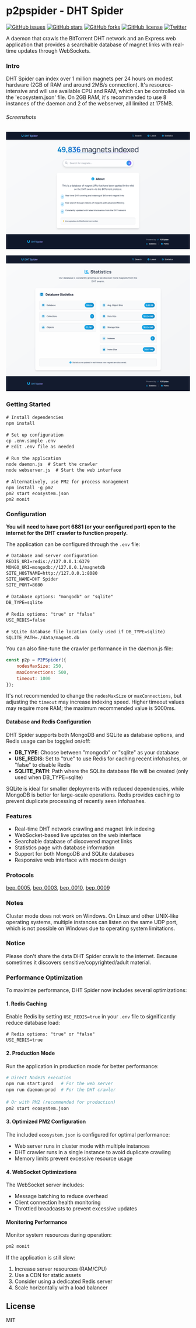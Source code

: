 # p2pspider - DHT Spider

[![GitHub issues](https://img.shields.io/github/issues/thejordanprice/p2pspider.svg)](https://github.com/thejordanprice/p2pspider/issues)
[![GitHub stars](https://img.shields.io/github/stars/thejordanprice/p2pspider.svg)](https://github.com/thejordanprice/p2pspider/stargazers)
[![GitHub forks](https://img.shields.io/github/forks/thejordanprice/p2pspider.svg)](https://github.com/thejordanprice/p2pspider/network)
[![GitHub license](https://img.shields.io/github/license/thejordanprice/p2pspider.svg)](https://github.com/thejordanprice/p2pspider/blob/master/LICENSE)
[![Twitter](https://img.shields.io/twitter/url/https/github.com/thejordanprice/p2pspider.svg?style=social)](https://twitter.com/intent/tweet?text=Wow:&url=https%3A%2F%2Fgithub.com%2Fthejordanprice%2Fp2pspider)

A daemon that crawls the BitTorrent DHT network and an Express web application that provides a searchable database of magnet links with real-time updates through WebSockets.

### Intro

DHT Spider can index over 1 million magnets per 24 hours on modest hardware (2GB of RAM and around 2MB/s connection). It's resource-intensive and will use available CPU and RAM, which can be controlled via the 'ecosystem.json' file. On 2GB RAM, it's recommended to use 8 instances of the daemon and 2 of the webserver, all limited at 175MB.

###### Screenshots

![DHT Spider Home Page](docs/screenshots/0.png)

![DHT Spider Search Results](docs/screenshots/1.png)

### Getting Started

```
# Install dependencies
npm install

# Set up configuration
cp .env.sample .env
# Edit .env file as needed

# Run the application
node daemon.js  # Start the crawler
node webserver.js  # Start the web interface

# Alternatively, use PM2 for process management
npm install -g pm2
pm2 start ecosystem.json
pm2 monit
```

### Configuration

**You will need to have port 6881 (or your configured port) open to the internet for the DHT crawler to function properly.**

The application can be configured through the `.env` file:

```
# Database and server configuration
REDIS_URI=redis://127.0.0.1:6379
MONGO_URI=mongodb://127.0.0.1/magnetdb
SITE_HOSTNAME=http://127.0.0.1:8080
SITE_NAME=DHT Spider
SITE_PORT=8080

# Database options: "mongodb" or "sqlite"
DB_TYPE=sqlite

# Redis options: "true" or "false"
USE_REDIS=false

# SQLite database file location (only used if DB_TYPE=sqlite)
SQLITE_PATH=./data/magnet.db
```

You can also fine-tune the crawler performance in the daemon.js file:

```javascript
const p2p = P2PSpider({
    nodesMaxSize: 250,
    maxConnections: 500,
    timeout: 1000
});
```

It's not recommended to change the `nodesMaxSize` or `maxConnections`, but adjusting the `timeout` may increase indexing speed. Higher timeout values may require more RAM; the maximum recommended value is 5000ms.

#### Database and Redis Configuration

DHT Spider supports both MongoDB and SQLite as database options, and Redis usage can be toggled on/off:

- **DB_TYPE**: Choose between "mongodb" or "sqlite" as your database
- **USE_REDIS**: Set to "true" to use Redis for caching recent infohashes, or "false" to disable Redis
- **SQLITE_PATH**: Path where the SQLite database file will be created (only used when DB_TYPE=sqlite)

SQLite is ideal for smaller deployments with reduced dependencies, while MongoDB is better for large-scale operations. Redis provides caching to prevent duplicate processing of recently seen infohashes.

### Features

- Real-time DHT network crawling and magnet link indexing
- WebSocket-based live updates on the web interface
- Searchable database of discovered magnet links
- Statistics page with database information
- Support for both MongoDB and SQLite databases
- Responsive web interface with modern design

### Protocols

[bep_0005](http://www.bittorrent.org/beps/bep_0005.html), [bep_0003](http://www.bittorrent.org/beps/bep_0003.html), [bep_0010](http://www.bittorrent.org/beps/bep_0010.html), [bep_0009](http://www.bittorrent.org/beps/bep_0009.html)

### Notes

Cluster mode does not work on Windows. On Linux and other UNIX-like operating systems, multiple instances can listen on the same UDP port, which is not possible on Windows due to operating system limitations.

### Notice

Please don't share the data DHT Spider crawls to the internet. Because sometimes it discovers sensitive/copyrighted/adult material.

### Performance Optimization

To maximize performance, DHT Spider now includes several optimizations:

#### 1. Redis Caching
Enable Redis by setting `USE_REDIS=true` in your `.env` file to significantly reduce database load:
```
# Redis options: "true" or "false"
USE_REDIS=true
```

#### 2. Production Mode
Run the application in production mode for better performance:
```bash
# Direct NodeJS execution
npm run start:prod   # For the web server
npm run daemon:prod  # For the DHT crawler

# Or with PM2 (recommended for production)
pm2 start ecosystem.json
```

#### 3. Optimized PM2 Configuration
The included `ecosystem.json` is configured for optimal performance:
- Web server runs in cluster mode with multiple instances
- DHT crawler runs in a single instance to avoid duplicate crawling
- Memory limits prevent excessive resource usage

#### 4. WebSocket Optimizations
The WebSocket server includes:
- Message batching to reduce overhead
- Client connection health monitoring
- Throttled broadcasts to prevent excessive updates

#### Monitoring Performance
Monitor system resources during operation:
```bash
pm2 monit
```

If the application is still slow:
1. Increase server resources (RAM/CPU)
2. Use a CDN for static assets
3. Consider using a dedicated Redis server
4. Scale horizontally with a load balancer

## License

MIT

